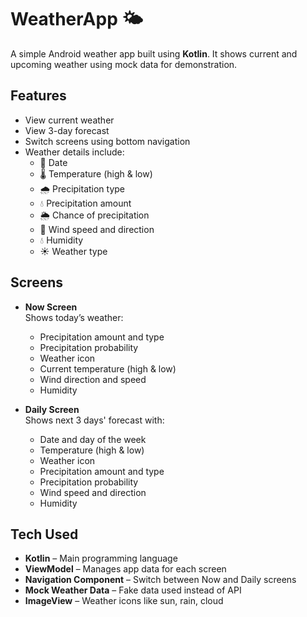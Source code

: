 # WeatherApp 🌤️

A simple Android weather app built using **Kotlin**. It shows current and upcoming weather using mock data for demonstration.

## Features

- View current weather
- View 3-day forecast
- Switch screens using bottom navigation
- Weather details include:
  - 📅 Date
  - 🌡️ Temperature (high & low)
  - 🌧️ Precipitation type 
  - 💧 Precipitation amount
  - 🌦️ Chance of precipitation
  - 💨 Wind speed and direction
  - 💧 Humidity
  - ☀️ Weather type 

## Screens

- **Now Screen**  
  Shows today’s weather:
  - Precipitation amount and type
  - Precipitation probability
  - Weather icon 
  - Current temperature (high & low)
  - Wind direction and speed
  - Humidity

- **Daily Screen**  
  Shows next 3 days' forecast with:
  - Date and day of the week
  - Temperature (high & low)
  - Weather icon
  - Precipitation amount and type
  - Precipitation probability
  - Wind speed and direction
  - Humidity


## Tech Used

- **Kotlin** – Main programming language
- **ViewModel** – Manages app data for each screen
- **Navigation Component** – Switch between Now and Daily screens
- **Mock Weather Data** – Fake data used instead of API
- **ImageView** – Weather icons like sun, rain, cloud
